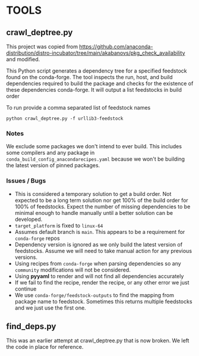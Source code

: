# TOOLS

## crawl_deptree.py

This project was copied from https://github.com/anaconda-distribution/distro-incubator/tree/main/akabanovs/pkg_check_availability and modified.

This Python script generates a dependency tree for a specified feedstock found on the conda-forge. The tool inspects the
run, host, and build dependencies required to build the package and checks for the existence of these dependencies conda-forge. It will output a list feedstocks in build order

To run provide a comma separated list of feedstock names

`python crawl_deptree.py -f urllib3-feedstock`

### Notes
We exclude some packages we don't intend to ever build. This includes some compilers and any package in `conda_build_config_anacondarecipes.yaml` because we won't be building the latest version of pinned packages.


### Issues / Bugs
* This is considered a temporary solution to get a build order. Not expected to be a long term solution nor get 100% of the build order for 100% of feedstocks. Expect the number of missing dependencies to be minimal enough to handle manually until a better solution can be developed.
* `target_platform` is fixed to `linux-64`
* Assumes default branch is `main`. This appears to be a requirement for `conda-forge` repos
* Dependency version is ignored as we only build the latest version of feedstocks. Assume we will need to take manual action for any previous versions.
* Using recipes from `conda-forge` when parsing dependencies so any `community` modifications will not be considered.
* Using **pyyaml** to render and will not find all dependencies accurately
* If we fail to find the recipe, render the recipe, or any other error we just continue
* We use `conda-forge/feedstock-outputs` to find the mapping from package name to feedstock. Sometimes this returns multiple feedstocks and we just use the first one.

## find_deps.py
This was an earlier attempt at crawl_deptree.py that is now broken. We left the code in place for reference.